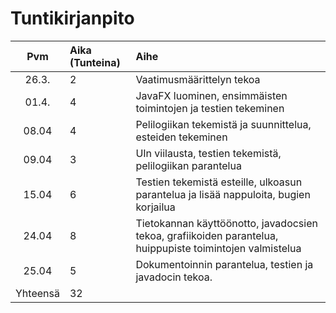 ﻿# Tuntikirjanpito

| Pvm       | Aika (Tunteina) | Aihe                      |
| :----:    |:-----           | :-----                    |
| 26.3.     | 2               | Vaatimusmäärittelyn tekoa |
| 01.4.     | 4               | JavaFX luominen, ensimmäisten toimintojen ja testien tekeminen|
| 08.04     | 4               | Pelilogiikan tekemistä ja suunnittelua, esteiden tekeminen|
| 09.04     | 3               | UIn viilausta, testien tekemistä, pelilogiikan parantelua|
| 15.04     | 6               | Testien tekemistä esteille, ulkoasun parantelua ja lisää nappuloita, bugien korjailua|
| 24.04     | 8               | Tietokannan käyttöönotto, javadocsien tekoa, grafiikoiden parantelua, huippupiste toimintojen valmistelua|
| 25.04     | 5               | Dokumentoinnin parantelua, testien ja javadocin tekoa.|
| Yhteensä  | 32              | 		                                                                                         |